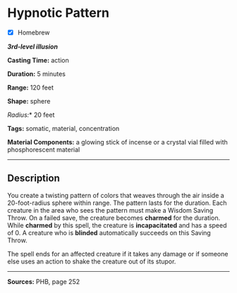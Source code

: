 # Hypnotic Pattern

- [x] Homebrew

***3rd-level illusion***

**Casting Time:** action

**Duration:** 5 minutes

**Range:** 120 feet

**Shape:** sphere

**Radius*:** 20 feet

**Tags:** somatic, material, concentration

**Material Components:** a glowing stick of incense or a crystal vial filled with phosphorescent material

---

## Description
You create a twisting pattern of colors that weaves through the air inside a 20-foot-radius sphere within range.
The pattern lasts for the duration.
Each creature in the area who sees the pattern must make a Wisdom Saving Throw.
On a failed save, the creature becomes **charmed** for the duration.
While **charmed** by this spell, the creature is **incapacitated** and has a speed of 0.
A creature who is **blinded** automatically succeeds on this Saving Throw.

The spell ends for an affected creature if it takes any damage or if someone else uses an action to shake the creature out of its stupor.

---

**Sources:** PHB, page 252
